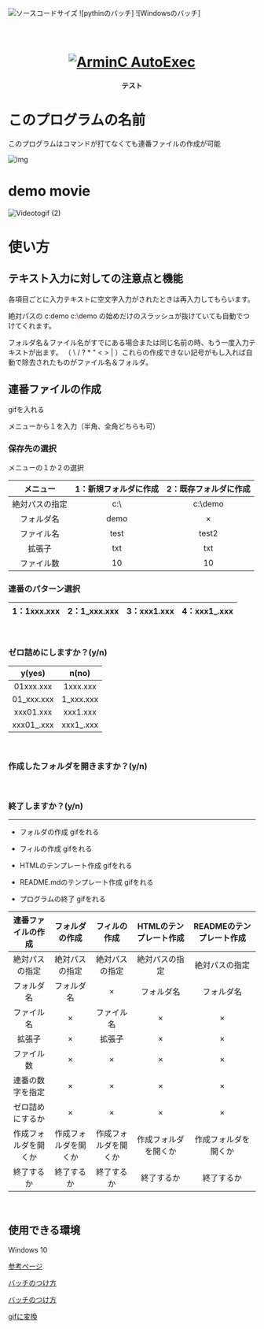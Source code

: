 ![ソースコードサイズ](https://img.shields.io/badge/test-nw-blue)
![pythinのバッチ]
![Windowsのバッチ]
<h1 align = "center">
  <br>
  <a href="https://github.com/ArmynC/ArminC-AutoExec/archive/master.zip"> <img src = "https://arminc.ga/resources/autoexec/arminc_autoexec.png" alt = " ArminC AutoExec "> </a>
</h1>
<h4 align = "center">テスト</h4>

# このプログラムの名前

このプログラムはコマンドが打てなくても連番ファイルの作成が可能


![img](https://user-images.githubusercontent.com/69783019/101372476-4ae82880-38ef-11eb-94b0-759e90e142a3.png)



# demo movie

![Videotogif (2)](https://user-images.githubusercontent.com/69783019/101372231-0492c980-38ef-11eb-81cd-b7a23dc7a064.gif)

# 使い方
 
## テキスト入力に対しての注意点と機能

各項目ごとに入力テキストに空文字入力がされたときは再入力してもらいます。

絶対パスの c:demo c:<font color="Red">\\</font>demo の始めだけのスラッシュが抜けていても自動でつけてくれます。


 
フォルダ名＆ファイル名がすでにある場合または同じ名前の時、もう一度入力テキストが出ます。
（ \\ / ? * " < > | ）これらの作成できない記号がもし入れば自動で除去されたものがファイル名＆フォルダ。



## 連番ファイルの作成

gifを入れる

メニューから１を入力（半角、全角どちらも可）

### 保存先の選択
 

メニューの１か２の選択

| メニュー | 1：新規フォルダに作成 | 2：既存フォルダに作成 |
|:---:|:---:|:---:|
| 絶対パスの指定 | c:\ | c:\demo |
| フォルダ名 | demo | × |
| ファイル名 | test | test2 |
| 拡張子 | txt | txt |
| ファイル数 | 10 | 10 |


 
### 連番のパターン選択


 
| 1：1xxx.xxx | 2：1_xxx.xxx | 3：xxx1.xxx | 4：xxx1_.xxx |
|:---:|:---:|:---:|:---:|

<br>
 
### ゼロ詰めにしますか？(y/n)
| y(yes) | n(no) |
|:---:|:---:|
| 01xxx.xxx | 1xxx.xxx |
| 01_xxx.xxx | 1_xxx.xxx |
| xxx01.xxx | xxx1.xxx |
| xxx01_.xxx | xxx1_.xxx |

<br>
 
### 作成したフォルダを開きますか？(y/n)
 
<br>

### 終了しますか？(y/n)

---

* フォルダの作成
gifをれる

* フィルの作成
gifをれる

* HTMLのテンプレート作成
gifをれる

* README.mdのテンプレート作成
gifをれる

* プログラムの終了
gifをれる


| 連番ファイルの作成 | フォルダの作成 | フィルの作成 | HTMLのテンプレート作成 |READMEのテンプレート作成 |
|:---:|:---:|:---:|:---:|:---:|
| 絶対パスの指定 | 絶対パスの指定 | 絶対パスの指定 | 絶対パスの指定 | 絶対パスの指定 |
| フォルダ名 | フォルダ名 | × | フォルダ名 | フォルダ名 |
| ファイル名 | × | ファイル名 | × | × |
| 拡張子 | × | 拡張子 | × | × |
| ファイル数 | × | × | × | × |
| 連番の数字を指定 | × | × | × | × |
| ゼロ詰めにするか | × | × | × | × |
| 作成フォルダを開くか | 作成フォルダを開くか | 作成フォルダを開くか | 作成フォルダを開くか | 作成フォルダを開くか |
| 終了するか | 終了するか | 終了するか | 終了するか | 終了するか |

<br>

## 

## 使用できる環境

Windows 10




[参考ページ](https://github.com/matiassingers/awesome-readme)

[バッチのつけ方](https://qiita.com/koeri3/items/f85a617dcb6efebb2cab)

[バッチのつけ方](https://kic-yuuki.hatenablog.com/entry/2019/06/29/173256)

[gifに変換](https://rakko.tools/tools/86/)
